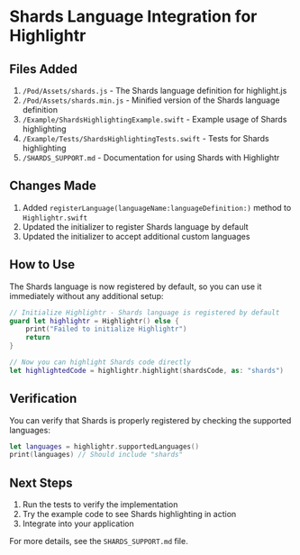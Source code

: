 # Shards Language Integration for Highlightr

## Files Added

1. `/Pod/Assets/shards.js` - The Shards language definition for highlight.js
2. `/Pod/Assets/shards.min.js` - Minified version of the Shards language definition
3. `/Example/ShardsHighlightingExample.swift` - Example usage of Shards highlighting
4. `/Example/Tests/ShardsHighlightingTests.swift` - Tests for Shards highlighting
5. `/SHARDS_SUPPORT.md` - Documentation for using Shards with Highlightr

## Changes Made

1. Added `registerLanguage(languageName:languageDefinition:)` method to `Highlightr.swift`
2. Updated the initializer to register Shards language by default
3. Updated the initializer to accept additional custom languages

## How to Use

The Shards language is now registered by default, so you can use it immediately without any additional setup:

```swift
// Initialize Highlightr - Shards language is registered by default
guard let highlightr = Highlightr() else {
    print("Failed to initialize Highlightr")
    return
}

// Now you can highlight Shards code directly
let highlightedCode = highlightr.highlight(shardsCode, as: "shards")
```

## Verification

You can verify that Shards is properly registered by checking the supported languages:

```swift
let languages = highlightr.supportedLanguages()
print(languages) // Should include "shards"
```

## Next Steps

1. Run the tests to verify the implementation
2. Try the example code to see Shards highlighting in action
3. Integrate into your application

For more details, see the `SHARDS_SUPPORT.md` file.